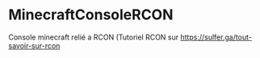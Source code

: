 # MinecraftConsoleRCON
Console minecraft relié a RCON (Tutoriel RCON sur https://sulfer.ga/tout-savoir-sur-rcon
